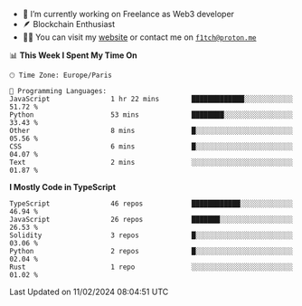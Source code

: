 - 🔭 I’m currently working on Freelance as Web3 developer
- 🪶 Blockchain Enthusiast
- 👨‍💻 You can visit my [website](https://f1tch.xyz) or contact me on [`f1tch@proton.me`](mailto:f1tch@proton.me)

<!--START_SECTION:waka-->
📊 **This Week I Spent My Time On** 

```text
🕑︎ Time Zone: Europe/Paris

💬 Programming Languages: 
JavaScript               1 hr 22 mins        █████████████░░░░░░░░░░░░   51.72 % 
Python                   53 mins             ████████░░░░░░░░░░░░░░░░░   33.43 % 
Other                    8 mins              █░░░░░░░░░░░░░░░░░░░░░░░░   05.56 % 
CSS                      6 mins              █░░░░░░░░░░░░░░░░░░░░░░░░   04.07 % 
Text                     2 mins              ░░░░░░░░░░░░░░░░░░░░░░░░░   01.87 % 
```

**I Mostly Code in TypeScript** 

```text
TypeScript               46 repos            ████████████░░░░░░░░░░░░░   46.94 % 
JavaScript               26 repos            ███████░░░░░░░░░░░░░░░░░░   26.53 % 
Solidity                 3 repos             █░░░░░░░░░░░░░░░░░░░░░░░░   03.06 % 
Python                   2 repos             █░░░░░░░░░░░░░░░░░░░░░░░░   02.04 % 
Rust                     1 repo              ░░░░░░░░░░░░░░░░░░░░░░░░░   01.02 % 
```




 Last Updated on 11/02/2024 08:04:51 UTC
<!--END_SECTION:waka-->
